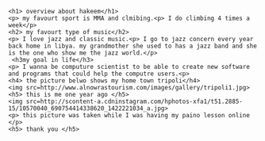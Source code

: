 <html>
<link rel="stylesheet" href="mystyle.css" type="text/css">

    <h1> overview about hakeem</h1>
    <p> my favourt sport is MMA and clmibing.<p> I do climbing 4 times a week</p>
    <h2> my favourt type of music</h2>
    <p> I love jazz and classic music.<p> I go to jazz concern every year back home in libya. my grandmother she used to has a jazz band and she is the one who show me the jazz world.</p>
     <h3my goal in life</h3>
    <p> I wanna be computure scientist to be able to create new software and programs that could help the computre users.<p>
    <h4> the picture belwo shows my home town tripoli</h4>
    <img src=http://www.alnowrastourism.com/images/gallery/tripoli1.jpg>
    <h5> this is me one year ago </h5>
    <img src=http://scontent-a.cdninstagram.com/hphotos-xfa1/t51.2885-15/10570040_690754414338620_1422221034_a.jpg>
    <p> this picture was taken while I was having my paino lesson online </p>
    <h5> thank you </h5>
    
    
